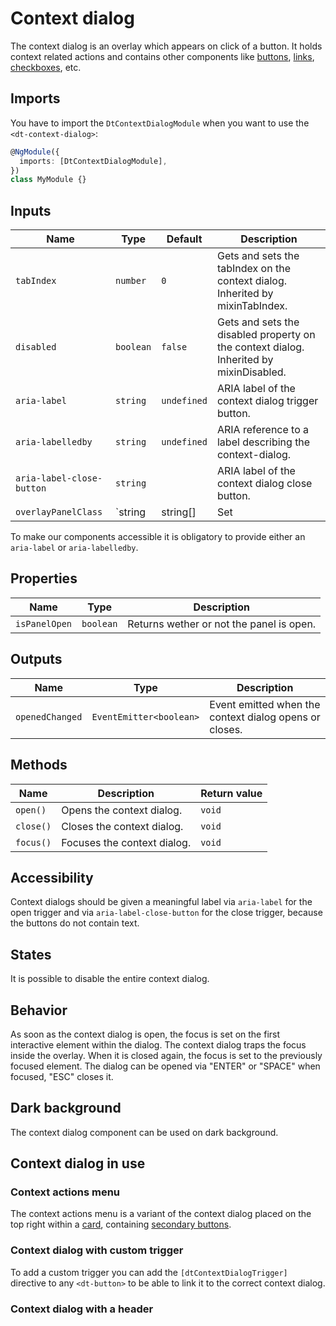 # Context dialog

The context dialog is an overlay which appears on click of a button. It holds
context related actions and contains other components like
[buttons](/components/button), [links](/resources/font#links),
[checkboxes](/components/checkbox), etc.

<ba-live-example name="ContextDialogDefaultExample"></ba-live-example>

## Imports

You have to import the `DtContextDialogModule` when you want to use the
`<dt-context-dialog>`:

```typescript
@NgModule({
  imports: [DtContextDialogModule],
})
class MyModule {}
```

## Inputs

| Name                      | Type                                                       | Default     | Description                                                                                             |
| ------------------------- | ---------------------------------------------------------- | ----------- | ------------------------------------------------------------------------------------------------------- |
| `tabIndex`                | `number`                                                   | `0`         | Gets and sets the tabIndex on the context dialog. Inherited by mixinTabIndex.                           |
| `disabled`                | `boolean`                                                  | `false`     | Gets and sets the disabled property on the context dialog. Inherited by mixinDisabled.                  |
| `aria-label`              | `string`                                                   | `undefined` | ARIA label of the context dialog trigger button.                                                        |
| `aria-labelledby`         | `string`                                                   | `undefined` | ARIA reference to a label describing the context-dialog.                                                |
| `aria-label-close-button` | `string`                                                   |             | ARIA label of the context dialog close button.                                                          |
| `overlayPanelClass`       | `string | string[] | Set<string> | { [key: string]: any }` |             | Custom css classes to add to the overlay panel element. Can be used to scope styling within the overlay |

To make our components accessible it is obligatory to provide either an
`aria-label` or `aria-labelledby`.

## Properties

| Name          | Type      | Description                              |
| ------------- | --------- | ---------------------------------------- |
| `isPanelOpen` | `boolean` | Returns wether or not the panel is open. |

## Outputs

| Name            | Type                    | Description                                            |
| --------------- | ----------------------- | ------------------------------------------------------ |
| `openedChanged` | `EventEmitter<boolean>` | Event emitted when the context dialog opens or closes. |

## Methods

| Name      | Description                 | Return value |
| --------- | --------------------------- | ------------ |
| `open()`  | Opens the context dialog.   | `void`       |
| `close()` | Closes the context dialog.  | `void`       |
| `focus()` | Focuses the context dialog. | `void`       |

## Accessibility

Context dialogs should be given a meaningful label via `aria-label` for the open
trigger and via `aria-label-close-button` for the close trigger, because the
buttons do not contain text.

## States

It is possible to disable the entire context dialog.

<ba-live-example name="ContextDialogInteractiveExample"></ba-live-example>

## Behavior

As soon as the context dialog is open, the focus is set on the first interactive
element within the dialog. The context dialog traps the focus inside the
overlay. When it is closed again, the focus is set to the previously focused
element. The dialog can be opened via "ENTER" or "SPACE" when focused, "ESC"
closes it.

<ba-live-example name="ContextDialogPreviousFocusExample"></ba-live-example>

## Dark background

The context dialog component can be used on dark background.

<ba-live-example name="ContextDialogDarkExample" themedark="true"></ba-live-example>

## Context dialog in use

### Context actions menu

The context actions menu is a variant of the context dialog placed on the top
right within a [card](/components/card), containing
[secondary buttons](/components/button).

### Context dialog with custom trigger

To add a custom trigger you can add the `[dtContextDialogTrigger]` directive to
any `<dt-button>` to be able to link it to the correct context dialog.

<ba-live-example name="ContextDialogCustomIconExample"></ba-live-example>

### Context dialog with a header

<ba-live-example name="ContextDialogHeaderExample"></ba-live-example>
